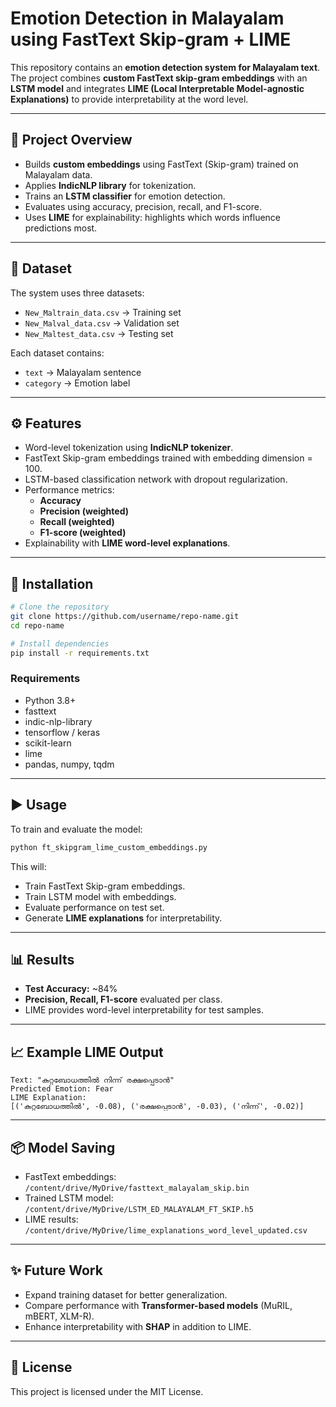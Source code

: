 
# Emotion Detection in Malayalam using FastText Skip-gram + LIME

This repository contains an **emotion detection system for Malayalam text**. The project combines **custom FastText skip-gram embeddings** with an **LSTM model** and integrates **LIME (Local Interpretable Model-agnostic Explanations)** to provide interpretability at the word level.

---

## 📌 Project Overview
- Builds **custom embeddings** using FastText (Skip-gram) trained on Malayalam data.  
- Applies **IndicNLP library** for tokenization.  
- Trains an **LSTM classifier** for emotion detection.  
- Evaluates using accuracy, precision, recall, and F1-score.  
- Uses **LIME** for explainability: highlights which words influence predictions most.  

---

## 📂 Dataset
The system uses three datasets:
- `New_Maltrain_data.csv` → Training set  
- `New_Malval_data.csv` → Validation set  
- `New_Maltest_data.csv` → Testing set  

Each dataset contains:
- `text` → Malayalam sentence  
- `category` → Emotion label  

---

## ⚙️ Features
- Word-level tokenization using **IndicNLP tokenizer**.  
- FastText Skip-gram embeddings trained with embedding dimension = 100.  
- LSTM-based classification network with dropout regularization.  
- Performance metrics:  
  - **Accuracy**  
  - **Precision (weighted)**  
  - **Recall (weighted)**  
  - **F1-score (weighted)**  
- Explainability with **LIME word-level explanations**.  

---

## 🚀 Installation
```bash
# Clone the repository
git clone https://github.com/username/repo-name.git
cd repo-name

# Install dependencies
pip install -r requirements.txt
```

### Requirements
- Python 3.8+  
- fasttext  
- indic-nlp-library  
- tensorflow / keras  
- scikit-learn  
- lime  
- pandas, numpy, tqdm  

---

## ▶️ Usage
To train and evaluate the model:
```bash
python ft_skipgram_lime_custom_embeddings.py
```

This will:
- Train FastText Skip-gram embeddings.  
- Train LSTM model with embeddings.  
- Evaluate performance on test set.  
- Generate **LIME explanations** for interpretability.  

---

## 📊 Results
- **Test Accuracy:** ~84%  
- **Precision, Recall, F1-score** evaluated per class.  
- LIME provides word-level interpretability for test samples.  

---

## 📈 Example LIME Output
```
Text: "കുറ്റബോധത്തിൽ നിന്ന് രക്ഷപ്പെടാൻ"
Predicted Emotion: Fear
LIME Explanation:
[('കുറ്റബോധത്തിൽ', -0.08), ('രക്ഷപ്പെടാൻ', -0.03), ('നിന്ന്', -0.02)]
```

---

## 📦 Model Saving
- FastText embeddings: `/content/drive/MyDrive/fasttext_malayalam_skip.bin`  
- Trained LSTM model: `/content/drive/MyDrive/LSTM_ED_MALAYALAM_FT_SKIP.h5`  
- LIME results: `/content/drive/MyDrive/lime_explanations_word_level_updated.csv`  

---

## ✨ Future Work
- Expand training dataset for better generalization.  
- Compare performance with **Transformer-based models** (MuRIL, mBERT, XLM-R).  
- Enhance interpretability with **SHAP** in addition to LIME.  

---

## 📜 License
This project is licensed under the MIT License.
